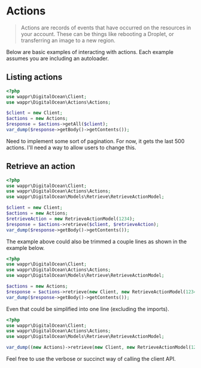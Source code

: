 # Actions

> Actions are records of events that have occurred on the resources in your account. These can be things like rebooting 
a Droplet, or transferring an image to a new region.

Below are basic examples of interacting with actions. Each example assumes you are including an autoloader.

## Listing actions

```php
<?php
use wappr\DigitalOcean\Client;
use wappr\DigitalOcean\Actions\Actions;

$client = new Client;
$actions = new Actions;
$response = $actions->getAll($client);
var_dump($response->getBody()->getContents());
```

Need to implement some sort of pagination. For now, it gets the last 500 actions. I'll need a way to allow users
to change this.

## Retrieve an action

```php
<?php
use wappr\DigitalOcean\Client;
use wappr\DigitalOcean\Actions\Actions;
use wappr\DigitalOcean\Models\Retrieve\RetrieveActionModel;

$client = new Client;
$actions = new Actions;
$retrieveAction = new RetrieveActionModel(1234);
$response = $actions->retrieve($client, $retrieveAction);
var_dump($response->getBody()->getContents());
```

The example above could also be trimmed a couple lines as shown in the example below.

```php
<?php
use wappr\DigitalOcean\Client;
use wappr\DigitalOcean\Actions\Actions;
use wappr\DigitalOcean\Models\Retrieve\RetrieveActionModel;

$actions = new Actions;
$response = $actions->retrieve(new Client, new RetrieveActionModel(1234));
var_dump($response->getBody()->getContents());
```

Even that could be simplified into one line (excluding the imports).

```php
<?php
use wappr\DigitalOcean\Client;
use wappr\DigitalOcean\Actions\Actions;
use wappr\DigitalOcean\Models\Retrieve\RetrieveActionModel;

var_dump((new Actions)->retrieve(new Client, new RetrieveActionModel(1234))->getBody()->getContents());
```

Feel free to use the verbose or succinct way of calling the client API.
